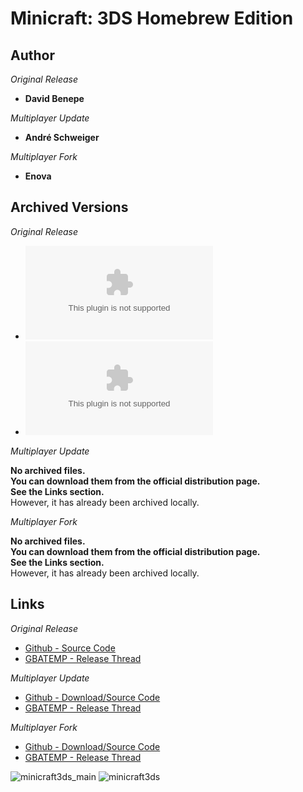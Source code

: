 <detail>

# Minicraft: 3DS Homebrew Edition
  
>
  
## Author 
*Original Release*  
- **David Benepe** 

*Multiplayer Update*
- **André Schweiger** 

*Multiplayer Fork*  
- **Enova**  

## Archived Versions 
*Original Release*  
- ![Minicraft: 3DS Homebrew Edition / 3DSX - 1.0](https://github.com/FurnishedChunk/Minicraft-Mod-Archives/raw/master/Minicraft%20Ports/Minicraft%20Homebrews/Minicraft%203DS%20Homebrew%20Edition/Original/Minicraft3DSv1.0.zip) 
- ![Minicraft: 3DS Homebrew Edition / ELF - 1.0](https://github.com/FurnishedChunk/Minicraft-Mod-Archives/raw/master/Minicraft%20Ports/Minicraft%20Homebrews/Minicraft%203DS%20Homebrew%20Edition/Original/Minicraft3DSv1.0elf.zip) 
<!--- ![Minicraft: 3DS Homebrew Edition / Source Code - 1.0](https://github.com/FurnishedChunk/Minicraft-Mod-Archives/raw/master/Minicraft%20Ports/Minicraft%20Homebrews/Minicraft%203DS%20Homebrew%20Edition/Original/Minicraft3DS-src.zip) --> 

*Multiplayer Update*
  
**No archived files.**  
**You can download them from the official distribution page.**  
**See the Links section.**  
However, it has already been archived locally.

*Multiplayer Fork*
  
**No archived files.**  
**You can download them from the official distribution page.**  
**See the Links section.**  
However, it has already been archived locally.

## Links
*Original Release*  
- [Github - Source Code](https://github.com/DavidSM64/Minicraft3DS)  
- [GBATEMP - Release Thread](https://gbatemp.net/threads/minicraft-3ds-homebrew-edition.399295)   

*Multiplayer Update*
- [Github - Download/Source Code](https://github.com/andre111/Minicraft3DS)  
- [GBATEMP - Release Thread](https://gbatemp.net/threads/release-minicraft3ds-the-multiplayer-update.495945)   

*Multiplayer Fork*
- [Github - Download/Source Code](https://github.com/Enovale/Minicraft3DS)  
- [GBATEMP - Release Thread](https://gbatemp.net/threads/release-new-minicraft3ds-fork-v1-4.494947)   

![minicraft3ds_main](https://i.imgur.com/NgO86Di.png)
![minicraft3ds](http://i.imgur.com/G9TSN5I.png)
</detail>
<p>

<detail>